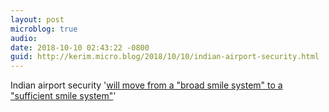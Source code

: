 ```yaml
---
layout: post
microblog: true
audio: 
date: 2018-10-10 02:43:22 -0800
guid: http://kerim.micro.blog/2018/10/10/indian-airport-security.html
---
```

Indian airport security '[will move from a "broad smile system" to a "sufficient smile system"](https://www.bbc.com/news/world-asia-india-45784317#)'
